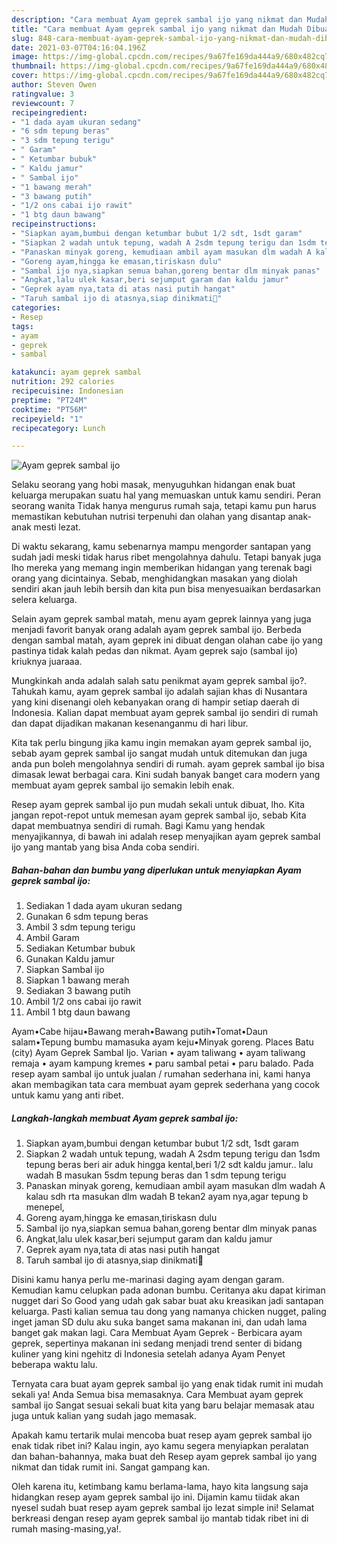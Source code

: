 ```yaml
---
description: "Cara membuat Ayam geprek sambal ijo yang nikmat dan Mudah Dibuat"
title: "Cara membuat Ayam geprek sambal ijo yang nikmat dan Mudah Dibuat"
slug: 848-cara-membuat-ayam-geprek-sambal-ijo-yang-nikmat-dan-mudah-dibuat
date: 2021-03-07T04:16:04.196Z
image: https://img-global.cpcdn.com/recipes/9a67fe169da444a9/680x482cq70/ayam-geprek-sambal-ijo-foto-resep-utama.jpg
thumbnail: https://img-global.cpcdn.com/recipes/9a67fe169da444a9/680x482cq70/ayam-geprek-sambal-ijo-foto-resep-utama.jpg
cover: https://img-global.cpcdn.com/recipes/9a67fe169da444a9/680x482cq70/ayam-geprek-sambal-ijo-foto-resep-utama.jpg
author: Steven Owen
ratingvalue: 3
reviewcount: 7
recipeingredient:
- "1 dada ayam ukuran sedang"
- "6 sdm tepung beras"
- "3 sdm tepung terigu"
- " Garam"
- " Ketumbar bubuk"
- " Kaldu jamur"
- " Sambal ijo"
- "1 bawang merah"
- "3 bawang putih"
- "1/2 ons cabai ijo rawit"
- "1 btg daun bawang"
recipeinstructions:
- "Siapkan ayam,bumbui dengan ketumbar bubut 1/2 sdt, 1sdt garam"
- "Siapkan 2 wadah untuk tepung, wadah A 2sdm tepung terigu dan 1sdm tepung beras beri air aduk hingga kental,beri 1/2 sdt kaldu jamur.. lalu wadah B masukan 5sdm tepung beras dan 1 sdm tepung terigu"
- "Panaskan minyak goreng, kemudiaan ambil ayam masukan dlm wadah A kalau sdh rta masukan dlm wadah B tekan2 ayam nya,agar tepung b menepel,"
- "Goreng ayam,hingga ke emasan,tiriskasn dulu"
- "Sambal ijo nya,siapkan semua bahan,goreng bentar dlm minyak panas"
- "Angkat,lalu ulek kasar,beri sejumput garam dan kaldu jamur"
- "Geprek ayam nya,tata di atas nasi putih hangat"
- "Taruh sambal ijo di atasnya,siap dinikmati💖"
categories:
- Resep
tags:
- ayam
- geprek
- sambal

katakunci: ayam geprek sambal 
nutrition: 292 calories
recipecuisine: Indonesian
preptime: "PT24M"
cooktime: "PT56M"
recipeyield: "1"
recipecategory: Lunch

---
```



![Ayam geprek sambal ijo](https://img-global.cpcdn.com/recipes/9a67fe169da444a9/680x482cq70/ayam-geprek-sambal-ijo-foto-resep-utama.jpg)

Selaku seorang yang hobi masak, menyuguhkan hidangan enak buat keluarga merupakan suatu hal yang memuaskan untuk kamu sendiri. Peran seorang  wanita Tidak hanya mengurus rumah saja, tetapi kamu pun harus memastikan kebutuhan nutrisi terpenuhi dan olahan yang disantap anak-anak mesti lezat.

Di waktu  sekarang, kamu sebenarnya mampu mengorder santapan yang sudah jadi meski tidak harus ribet mengolahnya dahulu. Tetapi banyak juga lho mereka yang memang ingin memberikan hidangan yang terenak bagi orang yang dicintainya. Sebab, menghidangkan masakan yang diolah sendiri akan jauh lebih bersih dan kita pun bisa menyesuaikan berdasarkan selera keluarga. 

Selain ayam geprek sambal matah, menu ayam geprek lainnya yang juga menjadi favorit banyak orang adalah ayam geprek sambal ijo. Berbeda dengan sambal matah, ayam geprek ini dibuat dengan olahan cabe ijo yang pastinya tidak kalah pedas dan nikmat. Ayam geprek sajo (sambal ijo) kriuknya juaraaa.

Mungkinkah anda adalah salah satu penikmat ayam geprek sambal ijo?. Tahukah kamu, ayam geprek sambal ijo adalah sajian khas di Nusantara yang kini disenangi oleh kebanyakan orang di hampir setiap daerah di Indonesia. Kalian dapat membuat ayam geprek sambal ijo sendiri di rumah dan dapat dijadikan makanan kesenanganmu di hari libur.

Kita tak perlu bingung jika kamu ingin memakan ayam geprek sambal ijo, sebab ayam geprek sambal ijo sangat mudah untuk ditemukan dan juga anda pun boleh mengolahnya sendiri di rumah. ayam geprek sambal ijo bisa dimasak lewat berbagai cara. Kini sudah banyak banget cara modern yang membuat ayam geprek sambal ijo semakin lebih enak.

Resep ayam geprek sambal ijo pun mudah sekali untuk dibuat, lho. Kita jangan repot-repot untuk memesan ayam geprek sambal ijo, sebab Kita dapat membuatnya sendiri di rumah. Bagi Kamu yang hendak menyajikannya, di bawah ini adalah resep menyajikan ayam geprek sambal ijo yang mantab yang bisa Anda coba sendiri.

<!--inarticleads1-->

##### Bahan-bahan dan bumbu yang diperlukan untuk menyiapkan Ayam geprek sambal ijo:

1. Sediakan 1 dada ayam ukuran sedang
1. Gunakan 6 sdm tepung beras
1. Ambil 3 sdm tepung terigu
1. Ambil  Garam
1. Sediakan  Ketumbar bubuk
1. Gunakan  Kaldu jamur
1. Siapkan  Sambal ijo
1. Siapkan 1 bawang merah
1. Sediakan 3 bawang putih
1. Ambil 1/2 ons cabai ijo rawit
1. Ambil 1 btg daun bawang


Ayam•Cabe hijau•Bawang merah•Bawang putih•Tomat•Daun salam•Tepung bumbu mamasuka ayam keju•Minyak goreng. Places Batu (city) Ayam Geprek Sambal Ijo. Varian • ayam taliwang • ayam taliwang remaja • ayam kampung kremes • paru sambal petai • paru balado. Pada resep ayam sambal ijo untuk jualan / rumahan sederhana ini, kami hanya akan membagikan tata cara membuat ayam geprek sederhana yang cocok untuk kamu yang anti ribet. 

<!--inarticleads2-->

##### Langkah-langkah membuat Ayam geprek sambal ijo:

1. Siapkan ayam,bumbui dengan ketumbar bubut 1/2 sdt, 1sdt garam
1. Siapkan 2 wadah untuk tepung, wadah A 2sdm tepung terigu dan 1sdm tepung beras beri air aduk hingga kental,beri 1/2 sdt kaldu jamur.. lalu wadah B masukan 5sdm tepung beras dan 1 sdm tepung terigu
1. Panaskan minyak goreng, kemudiaan ambil ayam masukan dlm wadah A kalau sdh rta masukan dlm wadah B tekan2 ayam nya,agar tepung b menepel,
1. Goreng ayam,hingga ke emasan,tiriskasn dulu
1. Sambal ijo nya,siapkan semua bahan,goreng bentar dlm minyak panas
1. Angkat,lalu ulek kasar,beri sejumput garam dan kaldu jamur
1. Geprek ayam nya,tata di atas nasi putih hangat
1. Taruh sambal ijo di atasnya,siap dinikmati💖


Disini kamu hanya perlu me-marinasi daging ayam dengan garam. Kemudian kamu celupkan pada adonan bumbu. Ceritanya aku dapat kiriman nugget dari So Good yang udah gak sabar buat aku kreasikan jadi santapan keluarga. Pasti kalian semua tau dong yang namanya chicken nugget, paling inget jaman SD dulu aku suka banget sama makanan ini, dan udah lama banget gak makan lagi. Cara Membuat Ayam Geprek - Berbicara ayam geprek, sepertinya makanan ini sedang menjadi trend senter di bidang kuliner yang kini ngehitz di Indonesia setelah adanya Ayam Penyet beberapa waktu lalu. 

Ternyata cara buat ayam geprek sambal ijo yang enak tidak rumit ini mudah sekali ya! Anda Semua bisa memasaknya. Cara Membuat ayam geprek sambal ijo Sangat sesuai sekali buat kita yang baru belajar memasak atau juga untuk kalian yang sudah jago memasak.

Apakah kamu tertarik mulai mencoba buat resep ayam geprek sambal ijo enak tidak ribet ini? Kalau ingin, ayo kamu segera menyiapkan peralatan dan bahan-bahannya, maka buat deh Resep ayam geprek sambal ijo yang nikmat dan tidak rumit ini. Sangat gampang kan. 

Oleh karena itu, ketimbang kamu berlama-lama, hayo kita langsung saja hidangkan resep ayam geprek sambal ijo ini. Dijamin kamu tiidak akan nyesel sudah buat resep ayam geprek sambal ijo lezat simple ini! Selamat berkreasi dengan resep ayam geprek sambal ijo mantab tidak ribet ini di rumah masing-masing,ya!.

